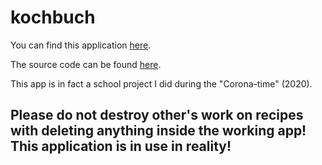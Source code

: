 # kochbuch

You can find this application [here](https://kochbuch-sebastian.herokuapp.com/). 

The source code can be found [here](https://github.com/SebastianThomas/client). 

This app is in fact a school project I did during the "Corona-time" (2020). 

## Please do not destroy other's work on recipes with deleting anything inside the working app! This application is in use in reality!
